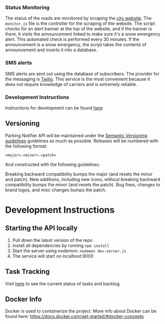 ### Status Monitoring
The status of the roads are monitored by scraping the [city website](http://www.ci.eau-claire.wi.us/home). The `monitor.js` file is the controller for the scraping of the website. The script checks for an alert banner at the top of the website, and if the banner is there, it visits the announcement linked to make sure it's a snow emergency alert. This automated check is performed every 30 minutes. If the announcement is a snow emergency, the script takes the contents of announcement and inserts it into a database.

### SMS alerts
SMS alerts are sent out using the database of subscribers. The provider for the messaging is [Twilio](https://www.twilio.com/). This service is the most convenient because it does not require knowledge of carriers and is extremely reliable.

### Development Instructions
Instructions for development can be found [here](docs/README.md)

## Versioning
Parking Notifier API will be maintained under the [Semantic Versioning guidelines](http://semver.org) guidelines as much as possible. Releases will be numbered with the following format:

`<major>.<minor>.<patch>`

And constructed with the following guidelines:

Breaking backward compatibility bumps the major (and resets the minor and patch).
New additions, including new icons, without breaking backward compatibility bumps the minor (and resets the patch).
Bug fixes, changes to brand logos, and misc changes bumps the patch.

# Development Instructions

## Starting the API locally
1. Pull down the latest version of the repo
2. Install all dependencies by running `npm install`
3. Start the server using nodemon: `nodemon dev-server.js`
4. The service will start on localhost:9000


## Task Tracking
Visit [here](https://trello.com/b/2UBXPQ4H/parking-notifier) to see the current status of tasks and backlog.

## Docker Info
Docker is used to containerize the project. More info about Docker can be found here: https://docs.docker.com/get-started/#docker-concepts